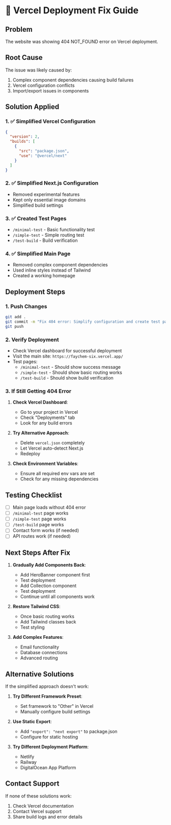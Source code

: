 # 🚀 Vercel Deployment Fix Guide

## Problem
The website was showing 404 NOT_FOUND error on Vercel deployment.

## Root Cause
The issue was likely caused by:
1. Complex component dependencies causing build failures
2. Vercel configuration conflicts
3. Import/export issues in components

## Solution Applied

### 1. ✅ Simplified Vercel Configuration
```json
{
  "version": 2,
  "builds": [
    {
      "src": "package.json",
      "use": "@vercel/next"
    }
  ]
}
```

### 2. ✅ Simplified Next.js Configuration
- Removed experimental features
- Kept only essential image domains
- Simplified build settings

### 3. ✅ Created Test Pages
- `/minimal-test` - Basic functionality test
- `/simple-test` - Simple routing test
- `/test-build` - Build verification

### 4. ✅ Simplified Main Page
- Removed complex component dependencies
- Used inline styles instead of Tailwind
- Created a working homepage

## Deployment Steps

### 1. Push Changes
```bash
git add .
git commit -m "Fix 404 error: Simplify configuration and create test pages"
git push
```

### 2. Verify Deployment
- Check Vercel dashboard for successful deployment
- Visit the main site: `https://faychem-six.vercel.app/`
- Test pages:
  - `/minimal-test` - Should show success message
  - `/simple-test` - Should show basic routing works
  - `/test-build` - Should show build verification

### 3. If Still Getting 404 Error
1. **Check Vercel Dashboard**:
   - Go to your project in Vercel
   - Check "Deployments" tab
   - Look for any build errors

2. **Try Alternative Approach**:
   - Delete `vercel.json` completely
   - Let Vercel auto-detect Next.js
   - Redeploy

3. **Check Environment Variables**:
   - Ensure all required env vars are set
   - Check for any missing dependencies

## Testing Checklist

- [ ] Main page loads without 404 error
- [ ] `/minimal-test` page works
- [ ] `/simple-test` page works
- [ ] `/test-build` page works
- [ ] Contact form works (if needed)
- [ ] API routes work (if needed)

## Next Steps After Fix

1. **Gradually Add Components Back**:
   - Add HeroBanner component first
   - Test deployment
   - Add Collection component
   - Test deployment
   - Continue until all components work

2. **Restore Tailwind CSS**:
   - Once basic routing works
   - Add Tailwind classes back
   - Test styling

3. **Add Complex Features**:
   - Email functionality
   - Database connections
   - Advanced routing

## Alternative Solutions

If the simplified approach doesn't work:

1. **Try Different Framework Preset**:
   - Set framework to "Other" in Vercel
   - Manually configure build settings

2. **Use Static Export**:
   - Add `"export": "next export"` to package.json
   - Configure for static hosting

3. **Try Different Deployment Platform**:
   - Netlify
   - Railway
   - DigitalOcean App Platform

## Contact Support

If none of these solutions work:
1. Check Vercel documentation
2. Contact Vercel support
3. Share build logs and error details
